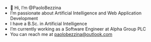 - 👋 Hi, I’m @PaoloBezzina
- I’m passionate about Artificial Intelligence and Web Application Development
- I have a B.Sc. in Artificial Intelligence
- I’m currently working as a Software Engineer at Alpha Group PLC
- You can reach me at paolobezzina@outlook.com
